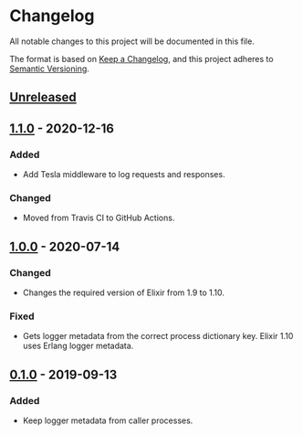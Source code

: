# Changelog
All notable changes to this project will be documented in this file.

The format is based on [Keep a Changelog](https://keepachangelog.com/en/1.0.0/),
and this project adheres to [Semantic Versioning](https://semver.org/spec/v2.0.0.html).

## [Unreleased]

## [1.1.0] - 2020-12-16
### Added
- Add Tesla middleware to log requests and responses.

### Changed
- Moved from Travis CI to GitHub Actions.

## [1.0.0] - 2020-07-14
### Changed
- Changes the required version of Elixir from 1.9 to 1.10.

### Fixed
- Gets logger metadata from the correct process dictionary key. Elixir 1.10
uses Erlang logger metadata.

## [0.1.0] - 2019-09-13
### Added
- Keep logger metadata from caller processes.

[Unreleased]: https://github.com/FindHotel/meta_logger/compare/1.1.0...HEAD
[1.1.0]: https://github.com/FindHotel/meta_logger/compare/1.0.0...1.1.0
[1.0.0]: https://github.com/FindHotel/meta_logger/compare/0.1.0...1.0.0
[0.1.0]: https://github.com/FindHotel/meta_logger/releases/tag/0.1.0
